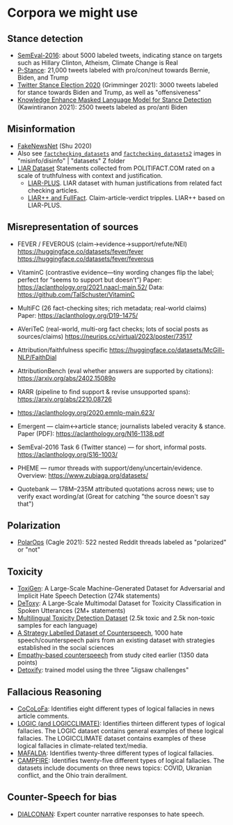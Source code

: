 # Corpora we might use

## Stance detection
* [SemEval-2016](https://www.saifmohammad.com/WebPages/StanceDataset.htm):
  about 5000 labeled tweets, indicating stance on targets such as Hillary
  Clinton, Atheism, Climate Change is Real
* [P-Stance](https://aclanthology.org/2021.findings-acl.208.pdf): 21,000 tweets
  labeled with pro/con/neut towards Bernie, Biden, and Trump
* [Twitter Stance Election 2020](https://arxiv.org/abs/2103.01664)
  (Grimminger 2021): 3000 tweets labeled for stance towards Biden and Trump, as well as "offensiveness"
* [Knowledge Enhance Masked Language Model for Stance
  Detection](https://portals.mdi.georgetown.edu/public/stance-detection-KE-MLM)
  (Kawintiranon 2021): 2500 tweets labeled as pro/anti Biden

## Misinformation
* [FakeNewsNet](https://github.com/KaiDMML/FakeNewsNet) (Shu 2020)
* Also see
  [`factchecking_datasets`](https://files.zotero.net/eyJleHBpcmVzIjoxNzU3Njk0NzUyLCJoYXNoIjoiMmE0NzVhYWQ1NTA4ODcwODM5NWZkZjYzNjI1M2NiMGQiLCJpdGVtIjoiMjA4MTcwNThcL0FVQUlTSjZCIiwiZmlsZW5hbWUiOiJmYWN0Y2hlY2tpbmdfZGF0YXNldHMucG5nIiwiY29udGVudFR5cGUiOiJpbWFnZVwvcG5nIn0%3D/0c05a25813f87bbc205919b863fdbe4172c18d3bbe33a13b73c4649cfe22c444/factchecking_datasets.png)
  and
  [`factchecking_datasets2`](https://files.zotero.net/eyJleHBpcmVzIjoxNzU3Njk0NzkzLCJoYXNoIjoiYWI2YTQzMDc3OWIyMjdkMzBjZTE2NDU2NmRhZDMxMjAiLCJpdGVtIjoiMjA4MTcwNThcL0E2NlNaNThFIiwiZmlsZW5hbWUiOiJmYWN0Y2hlY2tpbmdfZGF0YXNldHMyLnBuZyIsImNvbnRlbnRUeXBlIjoiaW1hZ2VcL3BuZyJ9/6d5b011e800a64479a4684d86ef6011866b3823359ed17fc3ece8ddddbe9b2f6/factchecking_datasets2.png) images in "misinfo/disinfo" | "datasets"
  Z folder
* [LIAR Dataset](https://sites.cs.ucsb.edu/~william/papers/acl2017.pdf) Statements collected from POLITIFACT.COM rated on a scale of truthfulness with context and justification.
   * [LIAR-PLUS](https://github.com/Tariq60/LIAR-PLUS).  LIAR dataset with human justifications from related fact checking articles.
   * [LIAR++ and FullFact](https://github.com/LanD-FBK/benchmark-gen-explanations). Claim-article-verdict tripples.  LIAR++ based on LIAR-PLUS.

## Misrepresentation of sources

* FEVER / FEVEROUS (claim→evidence→support/refute/NEI)
https://huggingface.co/datasets/fever/fever
https://huggingface.co/datasets/fever/feverous

* VitaminC (contrastive evidence—tiny wording changes flip the label; perfect for “seems to support but doesn’t”)
Paper: https://aclanthology.org/2021.naacl-main.52/ Data: https://github.com/TalSchuster/VitaminC

* MultiFC (26 fact-checking sites; rich metadata; real-world claims)
Paper: https://aclanthology.org/D19-1475/

* AVeriTeC (real-world, multi-org fact checks; lots of social posts as sources/claims)
https://neurips.cc/virtual/2023/poster/73517

* Attribution/faithfulness specific
https://huggingface.co/datasets/McGill-NLP/FaithDial

* AttributionBench (eval whether answers are supported by citations):
https://arxiv.org/abs/2402.15089o

* RARR (pipeline to find support & revise unsupported spans): https://arxiv.org/abs/2210.08726

* https://aclanthology.org/2020.emnlp-main.623/

* Emergent — claim↔article stance; journalists labeled veracity & stance.
Paper (PDF): https://aclanthology.org/N16-1138.pdf

* SemEval-2016 Task 6 (Twitter stance) — for short, informal posts.
https://aclanthology.org/S16-1003/

* PHEME — rumor threads with support/deny/uncertain/evidence.
Overview: https://www.zubiaga.org/datasets/

* Quotebank — 178M–235M attributed quotations across news; use to verify exact
 wording/at  (Great for catching "the source doesn't say that")

## Polarization
* [PolarOps](http://stephendavies.org/writings/IC2S2_2022abstract.pdf) (Cagle 2021): 522 nested Reddit threads labeled as "polarized" or "not"


## Toxicity

* [ToxiGen](https://www.microsoft.com/en-us/research/publication/toxigen-a-large-scale-machine-generated-dataset-for-adversarial-and-implicit-hate-speech-detection/): A Large-Scale Machine-Generated Dataset for Adversarial and Implicit Hate Speech Detection (274k statements)
* [DeToxy](https://ar5iv.labs.arxiv.org/html/2110.07592): A Large-Scale Multimodal Dataset for Toxicity Classification in Spoken Utterances (2M+ statements)
* [Multilingual Toxicity Detection Dataset](https://huggingface.co/datasets/textdetox/multilingual_toxicity_dataset) (2.5k toxic and 2.5k non-toxic samples for each language)
* [A Strategy Labelled Dataset of Counterspeech](https://aclanthology.org/2024.woah-1.20/), 1000 hate speech/counterspeech pairs from an existing dataset with strategies established in the social sciences
* [Empathy-based counterspeech](https://dataverse.harvard.edu/dataset.xhtml?persistentId=doi:10.7910/DVN/ARZ9PU) from study cited earlier (1350 data points)
* [Detoxify](https://huggingface.co/unitary/unbiased-toxic-roberta): trained model using the three "Jigsaw challenges"


## Fallacious Reasoning
* [CoCoLoFa](https://github.com/Crowd-AI-Lab/cocolofa/): Identifies eight different types of logical fallacies in news article comments.
* [LOGIC (and LOGICCLIMATE)](https://github.com/causalNLP/logical-fallacy): Identifies thirteen different types of logical fallacies. The LOGIC dataset contains general examples of these logical fallacies. The LOGICCLIMATE dataset contains examples of these logical fallacies in climate-related text/media.
* [MAFALDA](https://github.com/ChadiHelwe/MAFALDA): Identifies twenty-three different types of logical fallacies.
* [CAMPFIRE](https://github.com/melissatorgbi/CAMPFIRE): Identifies twenty-five different types of logical fallacies. The datasets include documents on three news topics: COVID, Ukranian conflict, and the Ohio train derailment.

## Counter-Speech for bias
* [DIALCONAN](https://github.com/marcoguerini/CONAN?tab=readme-ov-file#dialoconan): Expert counter narrative responses to hate speech.

